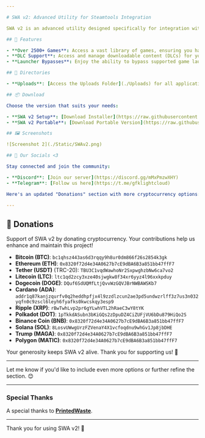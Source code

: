 ```yaml
---

# SWA v2: Advanced Utility for Steamtools Integration

SWA v2 is an advanced utility designed specifically for integration with [Steamtools](https://steamtools.net), streamlining functionality and enhancing user convenience.

## 📂 Features

- **Over 2500+ Games**: Access a vast library of games, ensuring you have the most up-to-date titles at your fingertips.
- **DLC Support**: Access and manage downloadable content (DLCs) for your games, ensuring a complete and enriched gaming experience.
- **Launcher Bypasses**: Enjoy the ability to bypass supported game launchers.

## 📂 Directories

- **Uploads**: [Access the Uploads Folder](./Uploads) for all application files.

## 📦 Download

Choose the version that suits your needs:

- **SWA v2 Setup**: [Download Installer](https://raw.githubusercontent.com/LightCloud0/SWAv2/refs/heads/main/Uploads/SWASetup.exe)
- **SWA v2 Portable**: [Download Portable Version](https://raw.githubusercontent.com/LightCloud0/SWAv2/refs/heads/main/Uploads/SWAV2.zip)

## 🖼️ Screenshots

![Screenshot 2](./Static/SWAv2.png)

## 💬 Our Socials <3

Stay connected and join the community:

- **Discord**: [Join our server](https://discord.gg/mMxPmzwXHY)
- **Telegram**: [Follow us here](https://t.me/gfklightcloud)

Here's an updated "Donations" section with more cryptocurrency options:

---
```


## 🤝 Donations

Support of SWA v2 by donating cryptocurrency. Your contributions help us enhance and maintain this project!

- **Bitcoin (BTC)**: `bc1qhsz443as6d3rqqy9h8ur0dm866f26s2854k3gk`
- **Ethereum (ETH)**: `0x8320f72d4e34A0627b7cE9dBA6B3a851bb47ffF7`
- **Tether (USDT)** (TRC-20): `TBU3C1vqdWawhoNr2SxpwghzbNw6ca7vo2`
- **Litecoin (LTC)**: `ltc1qd2zcy3xze40sjwgkw8f34xr6yyz4l96xxkpduy`
- **Dogecoin (DOGE)**: `DQuf6SdUQMfLtjQvvWzGQVJBrNWBAWSKb7`
- **Cardano (ADA)**: `addr1q87kanjzqurfv0q2heddhpfjx4l9zzdlzcun2ae3pd5undwzrlff3z7us3n032yqfn0c9zscl6leyh6fyafks0kwcskqy3esp9`
- **Ripple (XRP)**: `rBwTwhLvp2pr6gYLwhVTL2hRaeC3wY8tYK`
- **Polkadot (DOT)**: `1pTkkdASubn3bKiGQs2zDpuDZ4CiZUFjVU6bDu879HiQo2S`
- **Binance Coin (BNB)**: `0x8320f72d4e34A0627b7cE9dBA6B3a851bb47ffF7`
- **Solana (SOL)**: `8LosvUWwgUrzFZVenaY4X1vcfoqdnu9whGv1Jp8jbDHE`
- **Trump (MAGA)**: `0x8320f72d4e34A0627b7cE9dBA6B3a851bb47ffF7`
- **Polygon (MATIC)**: `0x8320f72d4e34A0627b7cE9dBA6B3a851bb47ffF7`

Your generosity keeps SWA v2 alive. Thank you for supporting us! 💖

---

Let me know if you'd like to include even more options or further refine the section. 😊

---

### Special Thanks

A special thanks to **[PrintedWaste](https://printedwaste.com/)**.

---

Thank you for using SWA v2! 🚀
